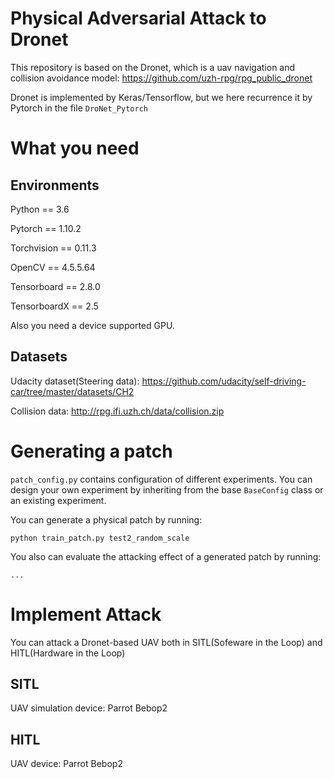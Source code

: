 # Physical Adversarial Attack to Dronet
This repository is based on the Dronet, which is a uav navigation and collision avoidance model: https://github.com/uzh-rpg/rpg_public_dronet

Dronet is implemented by Keras/Tensorflow, but we here recurrence it by Pytorch in the file `DroNet_Pytorch`


# What you need
## Environments
Python == 3.6

Pytorch == 1.10.2

Torchvision == 0.11.3

OpenCV == 4.5.5.64

Tensorboard == 2.8.0

TensorboardX == 2.5

Also you need a device supported GPU.


## Datasets
Udacity dataset(Steering data): https://github.com/udacity/self-driving-car/tree/master/datasets/CH2

Collision data: http://rpg.ifi.uzh.ch/data/collision.zip

# Generating a patch
`patch_config.py` contains configuration of different experiments. You can design your own experiment by inheriting from the base `BaseConfig` class or an existing experiment.

You can generate a physical patch by running:
```
python train_patch.py test2_random_scale
```
You also can evaluate the attacking effect of a generated patch by running:
```
...
```
# Implement Attack 
You can attack a Dronet-based UAV both in SITL(Sofeware in the Loop) and HITL(Hardware in the Loop)
## SITL
UAV simulation device: Parrot Bebop2
## HITL
UAV device: Parrot Bebop2